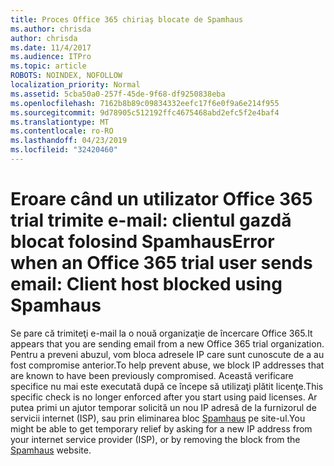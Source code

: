 ```yaml
---
title: Proces Office 365 chiriaş blocate de Spamhaus
ms.author: chrisda
author: chrisda
ms.date: 11/4/2017
ms.audience: ITPro
ms.topic: article
ROBOTS: NOINDEX, NOFOLLOW
localization_priority: Normal
ms.assetid: 5cba50a0-257f-45de-9f68-df9250838eba
ms.openlocfilehash: 7162b8b89c09834332eefc17f6e0f9a6e214f955
ms.sourcegitcommit: 9d78905c512192ffc4675468abd2efc5f2e4baf4
ms.translationtype: MT
ms.contentlocale: ro-RO
ms.lasthandoff: 04/23/2019
ms.locfileid: "32420460"
---
```

# <a name="error-when-an-office-365-trial-user-sends-email-client-host-blocked-using-spamhaus"></a><span data-ttu-id="fa48c-102">Eroare când un utilizator Office 365 trial trimite e-mail: clientul gazdă blocat folosind Spamhaus</span><span class="sxs-lookup"><span data-stu-id="fa48c-102">Error when an Office 365 trial user sends email: Client host blocked using Spamhaus</span></span>

<span data-ttu-id="fa48c-103">Se pare că trimiteţi e-mail la o nouă organizaţie de încercare Office 365.</span><span class="sxs-lookup"><span data-stu-id="fa48c-103">It appears that you are sending email from a new Office 365 trial organization.</span></span> <span data-ttu-id="fa48c-104">Pentru a preveni abuzul, vom bloca adresele IP care sunt cunoscute de a au fost compromise anterior.</span><span class="sxs-lookup"><span data-stu-id="fa48c-104">To help prevent abuse, we block IP addresses that are known to have been previously compromised.</span></span> <span data-ttu-id="fa48c-105">Această verificare specifice nu mai este executată după ce începe să utilizaţi plătit licenţe.</span><span class="sxs-lookup"><span data-stu-id="fa48c-105">This specific check is no longer enforced after you start using paid licenses.</span></span> <span data-ttu-id="fa48c-106">Ar putea primi un ajutor temporar solicită un nou IP adresă de la furnizorul de servicii internet (ISP), sau prin eliminarea bloc [Spamhaus](https://go.microsoft.com/fwlink/p/?linkid=123245) pe site-ul.</span><span class="sxs-lookup"><span data-stu-id="fa48c-106">You might be able to get temporary relief by asking for a new IP address from your internet service provider (ISP), or by removing the block from the [Spamhaus](https://go.microsoft.com/fwlink/p/?linkid=123245) website.</span></span>
